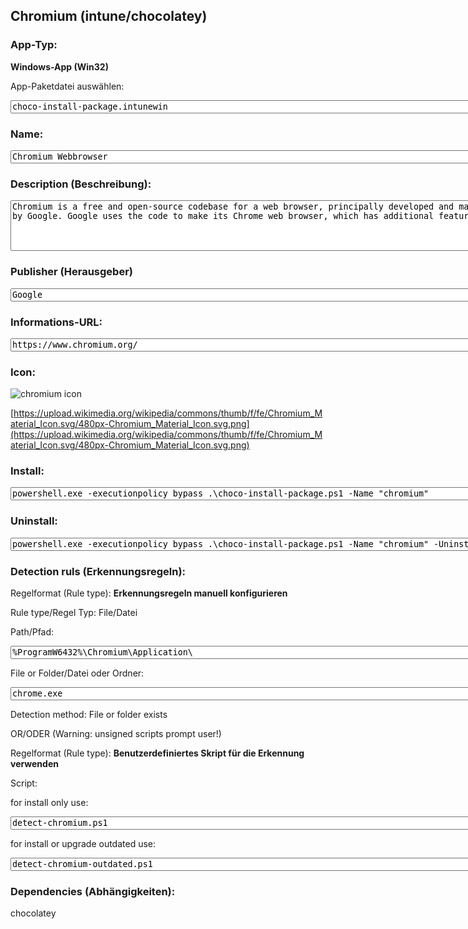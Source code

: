 ## Chromium (intune/chocolatey)

### App-Typ: 

__Windows-App (Win32)__

App-Paketdatei auswählen:

<textarea name="app"  rows="1" cols="100">
choco-install-package.intunewin</textarea>


### Name:

<textarea name="name"  rows="1" cols="100">
Chromium Webbrowser</textarea>

### Description (Beschreibung):

<textarea name="description"  rows="5" cols="100">
Chromium is a free and open-source codebase for a web browser, principally developed and maintained by Google. Google uses the code to make its Chrome web browser, which has additional features.</textarea>

### Publisher (Herausgeber)

<textarea name="publisher"  rows="1" cols="100">
Google</textarea>


### Informations-URL:

<textarea name="ifno"  rows="1" cols="100">
https://www.chromium.org/</textarea>

### Icon: 

![chromium icon](https://upload.wikimedia.org/wikipedia/commons/thumb/f/fe/Chromium_Material_Icon.svg/120px-Chromium_Material_Icon.svg.png)

[https://upload.wikimedia.org/wikipedia/commons/thumb/f/fe/Chromium_Material_Icon.svg/480px-Chromium_Material_Icon.svg.png](https://upload.wikimedia.org/wikipedia/commons/thumb/f/fe/Chromium_Material_Icon.svg/480px-Chromium_Material_Icon.svg.png)

### Install:

<textarea name="install"  rows="1" cols="100">
powershell.exe -executionpolicy bypass .\choco-install-package.ps1 -Name "chromium"</textarea>


### Uninstall:

<textarea name="uninstall"  rows="1" cols="100">
powershell.exe -executionpolicy bypass .\choco-install-package.ps1 -Name "chromium" -Uninstall</textarea>


### Detection ruls (Erkennungsregeln):

Regelformat (Rule type): __Erkennungsregeln manuell konfigurieren__

Rule type/Regel Typ: File/Datei

Path/Pfad:

<textarea name="filepath"  rows="1" cols="100">
%ProgramW6432%\Chromium\Application\</textarea>


File or Folder/Datei oder Ordner: 

<textarea name="filename"  rows="1" cols="100">chrome.exe</textarea>

Detection method: File or folder exists


OR/ODER (Warning: unsigned scripts prompt user!)

Regelformat (Rule type): __Benutzerdefiniertes Skript für die Erkennung verwenden__

Script:

for install only use:

<textarea name="detectionscript"  rows="1" cols="100">
detect-chromium.ps1</textarea>

for install or upgrade outdated use:

<textarea name="detectionscript2"  rows="1" cols="100">
detect-chromium-outdated.ps1</textarea>

### Dependencies (Abhängigkeiten):

chocolatey